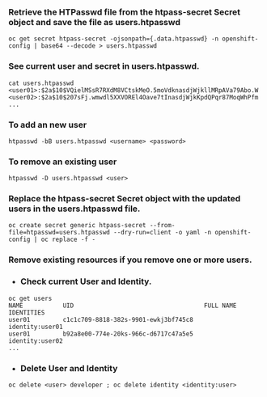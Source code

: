 ### Retrieve the HTPasswd file from the htpass-secret Secret object and save the file as users.htpasswd
```
oc get secret htpass-secret -ojsonpath={.data.htpasswd} -n openshift-config | base64 --decode > users.htpasswd
```

### See current user and secret in users.htpasswd.
```
cat users.htpasswd 
<user01>:$2a$10$VQielMSsR7RXdM8VCtskMeO.5moVdknasdjWjkllMRpAVa79Abo.W
<user02>:$2a$10$207sFj.wmwdl5XXVOREl4Oave7tInasdjWjkKpdQPqr87MoqWhPfm
...
```

### To add an new user
```
htpasswd -bB users.htpasswd <username> <password>
```

### To remove an existing user
```
htpasswd -D users.htpasswd <user>
```

### Replace the htpass-secret Secret object with the updated users in the users.htpasswd file.
```
oc create secret generic htpass-secret --from-file=htpasswd=users.htpasswd --dry-run=client -o yaml -n openshift-config | oc replace -f -
```

### Remove existing resources if you remove one or more users. 
- ### Check current User and Identity.
```
oc get users
NAME           UID                                    FULL NAME   IDENTITIES
user01         c1c1c709-8818-382s-9901-ewkj3bf745c8               identity:user01
user01         b92a8e00-774e-20ks-966c-d6717c47a5e5               identity:user02
...
```

- ### Delete User and Identity 
```
oc delete <user> developer ; oc delete identity <identity:user>
```
